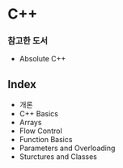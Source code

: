 # C++

### 참고한 도서

- Absolute C++


## Index

- 개론
- C++ Basics
- Arrays
- Flow Control
- Function Basics
- Parameters and Overloading
- Sturctures and Classes

